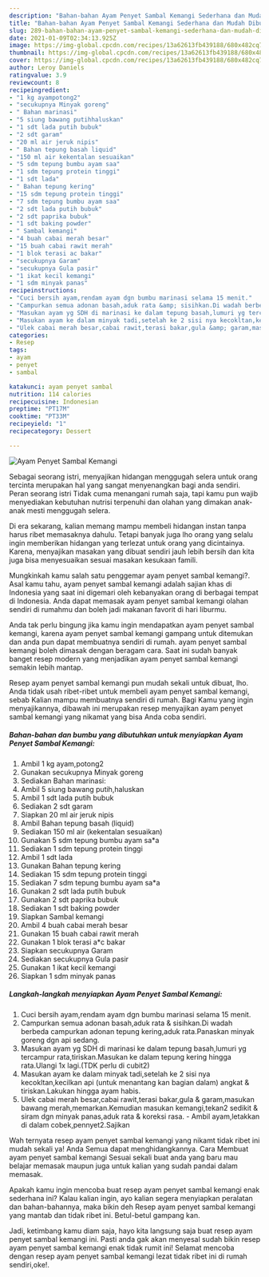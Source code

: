 ```yaml
---
description: "Bahan-bahan Ayam Penyet Sambal Kemangi Sederhana dan Mudah Dibuat"
title: "Bahan-bahan Ayam Penyet Sambal Kemangi Sederhana dan Mudah Dibuat"
slug: 289-bahan-bahan-ayam-penyet-sambal-kemangi-sederhana-dan-mudah-dibuat
date: 2021-01-09T02:34:13.925Z
image: https://img-global.cpcdn.com/recipes/13a62613fb439188/680x482cq70/ayam-penyet-sambal-kemangi-foto-resep-utama.jpg
thumbnail: https://img-global.cpcdn.com/recipes/13a62613fb439188/680x482cq70/ayam-penyet-sambal-kemangi-foto-resep-utama.jpg
cover: https://img-global.cpcdn.com/recipes/13a62613fb439188/680x482cq70/ayam-penyet-sambal-kemangi-foto-resep-utama.jpg
author: Leroy Daniels
ratingvalue: 3.9
reviewcount: 8
recipeingredient:
- "1 kg ayampotong2"
- "secukupnya Minyak goreng"
- " Bahan marinasi"
- "5 siung bawang putihhaluskan"
- "1 sdt lada putih bubuk"
- "2 sdt garam"
- "20 ml air jeruk nipis"
- " Bahan tepung basah liquid"
- "150 ml air kekentalan sesuaikan"
- "5 sdm tepung bumbu ayam saa"
- "1 sdm tepung protein tinggi"
- "1 sdt lada"
- " Bahan tepung kering"
- "15 sdm tepung protein tinggi"
- "7 sdm tepung bumbu ayam saa"
- "2 sdt lada putih bubuk"
- "2 sdt paprika bubuk"
- "1 sdt baking powder"
- " Sambal kemangi"
- "4 buah cabai merah besar"
- "15 buah cabai rawit merah"
- "1 blok terasi ac bakar"
- "secukupnya Garam"
- "secukupnya Gula pasir"
- "1 ikat kecil kemangi"
- "1 sdm minyak panas"
recipeinstructions:
- "Cuci bersih ayam,rendam ayam dgn bumbu marinasi selama 15 menit."
- "Campurkan semua adonan basah,aduk rata &amp; sisihkan.Di wadah berbeda campurkan adonan tepung kering,aduk rata.Panaskan minyak goreng dgn api sedang."
- "Masukan ayam yg SDH di marinasi ke dalam tepung basah,lumuri yg tercampur rata,tiriskan.Masukan ke dalam tepung kering hingga rata.Ulangi 1x lagi.(TDK perlu di cubit2)"
- "Masukan ayam ke dalam minyak tadi,setelah ke 2 sisi nya kecokltan,kecilkan api (untuk menantang kan bagian dalam) angkat &amp; tiriskan.Lakukan hingga ayam habis."
- "Ulek cabai merah besar,cabai rawit,terasi bakar,gula &amp; garam,masukan bawang merah,memarkan.Kemudian masukan kemangi,tekan2 sedikit &amp; siram dgn minyak panas,aduk rata &amp; koreksi rasa. Ambil ayam,letakkan di dalam cobek,pennyet2.Sajikan"
categories:
- Resep
tags:
- ayam
- penyet
- sambal

katakunci: ayam penyet sambal 
nutrition: 114 calories
recipecuisine: Indonesian
preptime: "PT17M"
cooktime: "PT33M"
recipeyield: "1"
recipecategory: Dessert

---
```



![Ayam Penyet Sambal Kemangi](https://img-global.cpcdn.com/recipes/13a62613fb439188/680x482cq70/ayam-penyet-sambal-kemangi-foto-resep-utama.jpg)

Sebagai seorang istri, menyajikan hidangan menggugah selera untuk orang tercinta merupakan hal yang sangat menyenangkan bagi anda sendiri. Peran seorang istri Tidak cuma menangani rumah saja, tapi kamu pun wajib menyediakan kebutuhan nutrisi terpenuhi dan olahan yang dimakan anak-anak mesti menggugah selera.

Di era  sekarang, kalian memang mampu membeli hidangan instan tanpa harus ribet memasaknya dahulu. Tetapi banyak juga lho orang yang selalu ingin memberikan hidangan yang terlezat untuk orang yang dicintainya. Karena, menyajikan masakan yang dibuat sendiri jauh lebih bersih dan kita juga bisa menyesuaikan sesuai masakan kesukaan famili. 



Mungkinkah kamu salah satu penggemar ayam penyet sambal kemangi?. Asal kamu tahu, ayam penyet sambal kemangi adalah sajian khas di Indonesia yang saat ini digemari oleh kebanyakan orang di berbagai tempat di Indonesia. Anda dapat memasak ayam penyet sambal kemangi olahan sendiri di rumahmu dan boleh jadi makanan favorit di hari liburmu.

Anda tak perlu bingung jika kamu ingin mendapatkan ayam penyet sambal kemangi, karena ayam penyet sambal kemangi gampang untuk ditemukan dan anda pun dapat membuatnya sendiri di rumah. ayam penyet sambal kemangi boleh dimasak dengan beragam cara. Saat ini sudah banyak banget resep modern yang menjadikan ayam penyet sambal kemangi semakin lebih mantap.

Resep ayam penyet sambal kemangi pun mudah sekali untuk dibuat, lho. Anda tidak usah ribet-ribet untuk membeli ayam penyet sambal kemangi, sebab Kalian mampu membuatnya sendiri di rumah. Bagi Kamu yang ingin menyajikannya, dibawah ini merupakan resep menyajikan ayam penyet sambal kemangi yang nikamat yang bisa Anda coba sendiri.

<!--inarticleads1-->

##### Bahan-bahan dan bumbu yang dibutuhkan untuk menyiapkan Ayam Penyet Sambal Kemangi:

1. Ambil 1 kg ayam,potong2
1. Gunakan secukupnya Minyak goreng
1. Sediakan  Bahan marinasi:
1. Ambil 5 siung bawang putih,haluskan
1. Ambil 1 sdt lada putih bubuk
1. Sediakan 2 sdt garam
1. Siapkan 20 ml air jeruk nipis
1. Ambil  Bahan tepung basah (liquid)
1. Sediakan 150 ml air (kekentalan sesuaikan)
1. Gunakan 5 sdm tepung bumbu ayam sa*a
1. Sediakan 1 sdm tepung protein tinggi
1. Ambil 1 sdt lada
1. Gunakan  Bahan tepung kering
1. Sediakan 15 sdm tepung protein tinggi
1. Sediakan 7 sdm tepung bumbu ayam sa*a
1. Gunakan 2 sdt lada putih bubuk
1. Gunakan 2 sdt paprika bubuk
1. Sediakan 1 sdt baking powder
1. Siapkan  Sambal kemangi
1. Ambil 4 buah cabai merah besar
1. Gunakan 15 buah cabai rawit merah
1. Gunakan 1 blok terasi a*c bakar
1. Siapkan secukupnya Garam
1. Sediakan secukupnya Gula pasir
1. Gunakan 1 ikat kecil kemangi
1. Siapkan 1 sdm minyak panas




<!--inarticleads2-->

##### Langkah-langkah menyiapkan Ayam Penyet Sambal Kemangi:

1. Cuci bersih ayam,rendam ayam dgn bumbu marinasi selama 15 menit.
1. Campurkan semua adonan basah,aduk rata &amp; sisihkan.Di wadah berbeda campurkan adonan tepung kering,aduk rata.Panaskan minyak goreng dgn api sedang.
1. Masukan ayam yg SDH di marinasi ke dalam tepung basah,lumuri yg tercampur rata,tiriskan.Masukan ke dalam tepung kering hingga rata.Ulangi 1x lagi.(TDK perlu di cubit2)
1. Masukan ayam ke dalam minyak tadi,setelah ke 2 sisi nya kecokltan,kecilkan api (untuk menantang kan bagian dalam) angkat &amp; tiriskan.Lakukan hingga ayam habis.
1. Ulek cabai merah besar,cabai rawit,terasi bakar,gula &amp; garam,masukan bawang merah,memarkan.Kemudian masukan kemangi,tekan2 sedikit &amp; siram dgn minyak panas,aduk rata &amp; koreksi rasa. - Ambil ayam,letakkan di dalam cobek,pennyet2.Sajikan




Wah ternyata resep ayam penyet sambal kemangi yang nikamt tidak ribet ini mudah sekali ya! Anda Semua dapat menghidangkannya. Cara Membuat ayam penyet sambal kemangi Sesuai sekali buat anda yang baru mau belajar memasak maupun juga untuk kalian yang sudah pandai dalam memasak.

Apakah kamu ingin mencoba buat resep ayam penyet sambal kemangi enak sederhana ini? Kalau kalian ingin, ayo kalian segera menyiapkan peralatan dan bahan-bahannya, maka bikin deh Resep ayam penyet sambal kemangi yang mantab dan tidak ribet ini. Betul-betul gampang kan. 

Jadi, ketimbang kamu diam saja, hayo kita langsung saja buat resep ayam penyet sambal kemangi ini. Pasti anda gak akan menyesal sudah bikin resep ayam penyet sambal kemangi enak tidak rumit ini! Selamat mencoba dengan resep ayam penyet sambal kemangi lezat tidak ribet ini di rumah sendiri,oke!.

